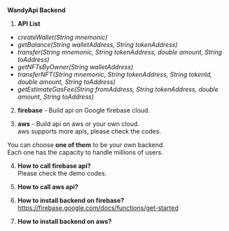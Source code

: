 **WandyApi Backend**

1. **API List**
  - *createWallet(String mnemonic)*
  - *getBalance(String walletAddress, String tokenAddress)*
  - *transfer(String mnemonic, String tokenAddress, double amount, String toAddress)*
  - *getNFTsByOwner(String walletAddress)*
  - *transferNFT(String mnemonic, String tokenAddress, String tokenId, double amount, String toAddress)*
  - *getEstimateGasFee(String fromAddress, String tokenAddress, double amount, String toAddress)*

2. **firebase** - Build api on Google firebase cloud.
  
3. **aws** - Build api on aws or your own cloud.  
  aws supports more apis, please check the codes.
    
  You can choose **one of them** to be your own backend.   
  Each one has the capacity to handle millions of users.

4. **How to call firebase api?**  
  Please check the demo codes.
   
5. **How to call aws api?**  

6. **How to install backend on firebase?**
  https://firebase.google.com/docs/functions/get-started

7. **How to install backend on aws?**
